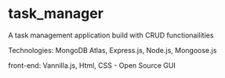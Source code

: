 # task_manager
A task management application build with CRUD functionailities

Technologies: MongoDB Atlas, Express.js, Node.js, Mongoose.js

front-end: Vannilla.js, Html, CSS - Open Source GUI
